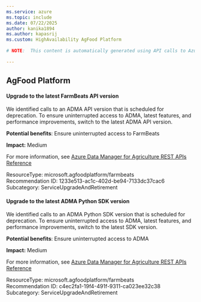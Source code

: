 ```yaml
---
ms.service: azure
ms.topic: include
ms.date: 07/22/2025
author: kanika1894
ms.author: kapasrij
ms.custom: HighAvailability AgFood Platform
  
# NOTE:  This content is automatically generated using API calls to Azure. Any edits made on these files will be overwritten in the next run of the script. 
  
---
```

  
## AgFood Platform  
  
<!--1233e513-ac1c-402d-be94-7133dc37cac6_begin-->

#### Upgrade to the latest FarmBeats API version  
  
We identified calls to an ADMA API version that is scheduled for deprecation. To ensure uninterrupted access to ADMA, latest features, and performance improvements, switch to the latest ADMA API version.  
  
**Potential benefits**: Ensure uninterrupted access to FarmBeats  

**Impact:** Medium
  
For more information, see [Azure Data Manager for Agriculture REST APIs Reference ](https://aka.ms/FarmBeatsPaaSAzureAdvisorFAQ)  

ResourceType: microsoft.agfoodplatform/farmbeats  
Recommendation ID: 1233e513-ac1c-402d-be94-7133dc37cac6  
Subcategory: ServiceUpgradeAndRetirement

<!--1233e513-ac1c-402d-be94-7133dc37cac6_end-->

<!--c4ec2fa1-19f4-491f-9311-ca023ee32c38_begin-->

#### Upgrade to the latest ADMA Python SDK version  
  
We identified calls to an ADMA Python SDK version that is scheduled for deprecation. To ensure uninterrupted access to ADMA, latest features, and performance improvements, switch to the latest SDK version.  
  
**Potential benefits**: Ensure uninterrupted access to ADMA  

**Impact:** Medium
  
For more information, see [Azure Data Manager for Agriculture REST APIs Reference ](https://aka.ms/FarmBeatsPaaSAzureAdvisorFAQ)  

ResourceType: microsoft.agfoodplatform/farmbeats  
Recommendation ID: c4ec2fa1-19f4-491f-9311-ca023ee32c38  
Subcategory: ServiceUpgradeAndRetirement

<!--c4ec2fa1-19f4-491f-9311-ca023ee32c38_end-->

<!--articleBody-->
